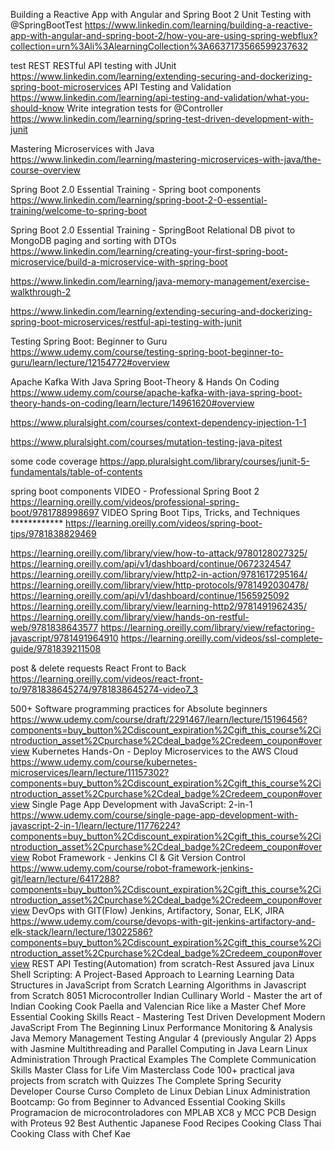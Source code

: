  


Building a Reactive App with Angular and Spring Boot 2
Unit Testing with @SpringBootTest
https://www.linkedin.com/learning/building-a-reactive-app-with-angular-and-spring-boot-2/how-you-are-using-spring-webflux?collection=urn%3Ali%3AlearningCollection%3A6637173566599237632

test REST
RESTful API testing with JUnit
https://www.linkedin.com/learning/extending-securing-and-dockerizing-spring-boot-microservices
API Testing and Validation
https://www.linkedin.com/learning/api-testing-and-validation/what-you-should-know
Write integration tests for @Controller
https://www.linkedin.com/learning/spring-test-driven-development-with-junit


Mastering Microservices with Java
https://www.linkedin.com/learning/mastering-microservices-with-java/the-course-overview

Spring Boot 2.0 Essential Training - Spring boot components
https://www.linkedin.com/learning/spring-boot-2-0-essential-training/welcome-to-spring-boot

Spring Boot 2.0 Essential Training - SpringBoot Relational DB pivot to MongoDB
paging and sorting with DTOs
https://www.linkedin.com/learning/creating-your-first-spring-boot-microservice/build-a-microservice-with-spring-boot

https://www.linkedin.com/learning/java-memory-management/exercise-walkthrough-2

https://www.linkedin.com/learning/extending-securing-and-dockerizing-spring-boot-microservices/restful-api-testing-with-junit


Testing Spring Boot: Beginner to Guru
https://www.udemy.com/course/testing-spring-boot-beginner-to-guru/learn/lecture/12154772#overview

Apache Kafka With Java Spring Boot-Theory & Hands On Coding
https://www.udemy.com/course/apache-kafka-with-java-spring-boot-theory-hands-on-coding/learn/lecture/14961620#overview


https://www.pluralsight.com/courses/context-dependency-injection-1-1

https://www.pluralsight.com/courses/mutation-testing-java-pitest

some code coverage
https://app.pluralsight.com/library/courses/junit-5-fundamentals/table-of-contents


spring boot components
VIDEO - Professional Spring Boot 2
https://learning.oreilly.com/videos/professional-spring-boot/9781788998697
VIDEO Spring Boot Tips, Tricks, and Techniques  ************
https://learning.oreilly.com/videos/spring-boot-tips/9781838829469

https://learning.oreilly.com/library/view/how-to-attack/9780128027325/
https://learning.oreilly.com/api/v1/dashboard/continue/0672324547
https://learning.oreilly.com/library/view/http2-in-action/9781617295164/
https://learning.oreilly.com/library/view/http-protocols/9781492030478/
https://learning.oreilly.com/api/v1/dashboard/continue/1565925092
https://learning.oreilly.com/library/view/learning-http2/9781491962435/
https://learning.oreilly.com/library/view/hands-on-restful-web/9781838643577
https://learning.oreilly.com/library/view/refactoring-javascript/9781491964910
https://learning.oreilly.com/videos/ssl-complete-guide/9781839211508

post & delete requests
React Front to Back
https://learning.oreilly.com/videos/react-front-to/9781838645274/9781838645274-video7_3


500+ Software programming practices for Absolute beginners
 https://www.udemy.com/course/draft/2291467/learn/lecture/15196456?components=buy_button%2Cdiscount_expiration%2Cgift_this_course%2Cintroduction_asset%2Cpurchase%2Cdeal_badge%2Credeem_coupon#overview
Kubernetes Hands-On - Deploy Microservices to the AWS Cloud
https://www.udemy.com/course/kubernetes-microservices/learn/lecture/11157302?components=buy_button%2Cdiscount_expiration%2Cgift_this_course%2Cintroduction_asset%2Cpurchase%2Cdeal_badge%2Credeem_coupon#overview
Single Page App Development with JavaScript: 2-in-1
https://www.udemy.com/course/single-page-app-development-with-javascript-2-in-1/learn/lecture/11776224?components=buy_button%2Cdiscount_expiration%2Cgift_this_course%2Cintroduction_asset%2Cpurchase%2Cdeal_badge%2Credeem_coupon#overview
Robot Framework - Jenkins CI & Git Version Control
https://www.udemy.com/course/robot-framework-jenkins-git/learn/lecture/6417288?components=buy_button%2Cdiscount_expiration%2Cgift_this_course%2Cintroduction_asset%2Cpurchase%2Cdeal_badge%2Credeem_coupon#overview
DevOps with GIT(Flow) Jenkins, Artifactory, Sonar, ELK, JIRA
https://www.udemy.com/course/devops-with-git-jenkins-artifactory-and-elk-stack/learn/lecture/13022586?components=buy_button%2Cdiscount_expiration%2Cgift_this_course%2Cintroduction_asset%2Cpurchase%2Cdeal_badge%2Credeem_coupon#overview
REST API Testing(Automation) from scratch-Rest Assured java
Linux Shell Scripting: A Project-Based Approach to Learning
Learning Data Structures in JavaScript from Scratch
Learning Algorithms in Javascript from Scratch
8051 Microcontroller
Indian Cullinary World - Master the art of Indian Cooking
Cook Paella and Valencian Rice like a Master Chef
More Essential Cooking Skills
React - Mastering Test Driven Development
Modern JavaScript From The Beginning
Linux Performance Monitoring & Analysis
Java Memory Management
Testing Angular 4 (previously Angular 2) Apps with Jasmine
Multithreading and Parallel Computing in Java
Learn Linux Administration Through Practical Examples
The Complete Communication Skills Master Class for Life
Vim Masterclass
Code 100+ practical java projects from scratch with Quizzes
The Complete Spring Security Developer Course
Curso Completo de Linux Debian
Linux Administration Bootcamp: Go from Beginner to Advanced
Essential Cooking Skills
Programacion de microcontroladores con MPLAB XC8 y MCC
PCB Design with Proteus
92 Best Authentic Japanese Food Recipes Cooking Class
Thai Cooking Class with Chef Kae
